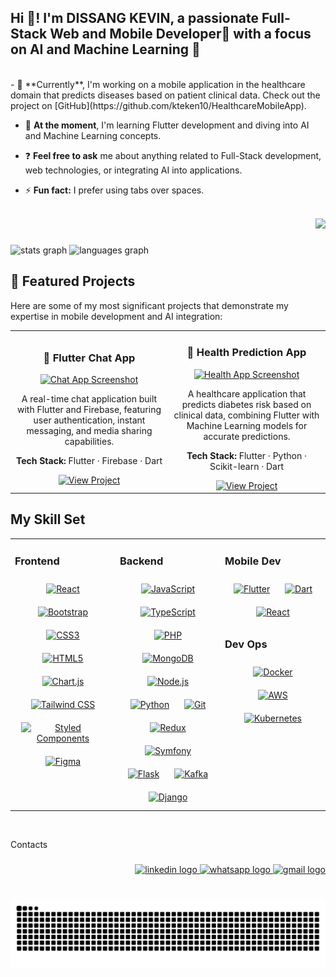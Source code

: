 <h2 align="left">Hi 👋! I'm DISSANG KEVIN, a passionate Full-Stack Web and Mobile Developer📱 with a focus on AI and Machine Learning 🤖</h2>
<br>
- 🔭 **Currently**, I'm working on a mobile application in the healthcare domain that predicts diseases based on patient clinical data. Check out the project on [GitHub](https://github.com/kteken10/HealthcareMobileApp).

- 🌱 **At the moment**, I'm learning Flutter development and diving into AI and Machine Learning concepts.

- ❓ **Feel free to ask** me about anything related to Full-Stack development, web technologies, or integrating AI into applications.

- ⚡ **Fun fact:** I prefer using tabs over spaces.

<br/>

<div align="right">
  <img height="345" src="https://cdn.dribbble.com/users/730703/screenshots/6581243/avento.gif"  />
</div>

###

<div align="left">
  <img src="https://github-readme-stats.vercel.app/api?username=kteken10&hide_title=true&hide_rank=false&show_icons=true&include_all_commits=true&count_private=true&disable_animations=false&theme=ocean_dark&locale=en&hide_border=true" height="150" alt="stats graph"  />
  <img src="https://github-readme-stats.vercel.app/api/top-langs?username=kteken10&locale=en&hide_title=true&layout=compact&card_width=320&langs_count=9&theme=ocean_dark&hide_border=true" height="150" alt="languages graph"  />
</div>

## 🚀 Featured Projects

Here are some of my most significant projects that demonstrate my expertise in mobile development and AI integration:

<div align="center">
  <table>
    <tr>
      <td align="center" width="50%">
        <h3>💬 Flutter Chat App</h3>
        <a href="https://github.com/kteken10/flutter_chat_app">
          <img src="https://github.com/user-attachments/assets/493a2f65-a69d-438b-9bf6-6b4a2e6181e5" width="90%" alt="Chat App Screenshot"/>
        </a>
        <p>A real-time chat application built with Flutter and Firebase, featuring user authentication, instant messaging, and media sharing capabilities.</p>
        <p><strong>Tech Stack:</strong> Flutter · Firebase · Dart</p>
        <a href="https://github.com/kteken10/flutter_chat_app" target="_blank">
          <img src="https://img.shields.io/badge/View_Project-181717?style=for-the-badge&logo=github&logoColor=white" height="25" alt="View Project"/>
        </a>
      </td>
      <td align="center" width="50%">
        <h3>🏥 Health Prediction App</h3>
        <a href="https://github.com/kteken10/flutter_health_app">
          <img src="https://github.com/user-attachments/assets/2014ccaf-6739-469f-bc04-8e653d88a2b7" width="90%" alt="Health App Screenshot"/>
        </a>
        <p>A healthcare application that predicts diabetes risk based on clinical data, combining Flutter with Machine Learning models for accurate predictions.</p>
        <p><strong>Tech Stack:</strong> Flutter · Python · Scikit-learn · Dart</p>
        <a href="https://github.com/kteken10/flutter_health_app" target="_blank">
          <img src="https://img.shields.io/badge/View_Project-181717?style=for-the-badge&logo=github&logoColor=white" height="25" alt="View Project"/>
        </a>
      </td>
    </tr>
  </table>
</div>

## My Skill Set  
<table><tr><td valign="top" width="33%">

### Frontend  
<div align="center">  
<a href="https://reactjs.org/" target="_blank"><img style="margin: 10px" src="https://profilinator.rishav.dev/skills-assets/react-original-wordmark.svg" alt="React" height="50" /></a>  
<a href="https://getbootstrap.com/docs/3.4/javascript/" target="_blank"><img style="margin: 10px" src="https://profilinator.rishav.dev/skills-assets/bootstrap-plain.svg" alt="Bootstrap" height="50" /></a>  
<a href="https://www.w3schools.com/css/" target="_blank"><img style="margin: 10px" src="https://profilinator.rishav.dev/skills-assets/css3-original-wordmark.svg" alt="CSS3" height="50" /></a>  
<a href="https://en.wikipedia.org/wiki/HTML5" target="_blank"><img style="margin: 10px" src="https://profilinator.rishav.dev/skills-assets/html5-original-wordmark.svg" alt="HTML5" height="50" /></a>  
<a href="https://www.chartjs.org/" target="_blank"><img style="margin: 10px" src="https://profilinator.rishav.dev/skills-assets/logo-title.svg" alt="Chart.js" height="50" /></a>  
<a href="https://www.tailwindcss.com/" target="_blank"><img style="margin: 10px" src="https://profilinator.rishav.dev/skills-assets/tailwindcss.svg" alt="Tailwind CSS" height="50" /></a>  
<a href="https://styled-components.com/" target="_blank"><img style="margin: 10px" src="https://profilinator.rishav.dev/skills-assets/styled-components.png" alt="Styled Components" height="50" /></a>  
<a href="https://www.figma.com/" target="_blank"><img style="margin: 10px" src="https://profilinator.rishav.dev/skills-assets/figma-icon.svg" alt="Figma" height="50" /></a>  
</div>  

</td><td valign="top" width="33%">

### Backend  
<div align="center">  
<a href="https://www.javascript.com/" target="_blank"><img style="margin: 10px" src="https://profilinator.rishav.dev/skills-assets/javascript-original.svg" alt="JavaScript" height="50" /></a>  
<a href="https://www.typescriptlang.org/" target="_blank"><img style="margin: 10px" src="https://profilinator.rishav.dev/skills-assets/typescript-original.svg" alt="TypeScript" height="50" /></a>  
<a href="https://www.php.net/" target="_blank"><img style="margin: 10px" src="https://profilinator.rishav.dev/skills-assets/php-original.svg" alt="PHP" height="50" /></a>  
<a href="https://www.mongodb.com/" target="_blank"><img style="margin: 10px" src="https://profilinator.rishav.dev/skills-assets/mongodb-original-wordmark.svg" alt="MongoDB" height="50" /></a>  
<a href="https://nodejs.org/" target="_blank"><img style="margin: 10px" src="https://profilinator.rishav.dev/skills-assets/nodejs-original-wordmark.svg" alt="Node.js" height="50" /></a>  
<a href="https://www.python.org/" target="_blank"><img style="margin: 10px" src="https://profilinator.rishav.dev/skills-assets/python-original.svg" alt="Python" height="50" /></a>  
<a href="https://github.com/" target="_blank"><img style="margin: 10px" src="https://profilinator.rishav.dev/skills-assets/git-scm-icon.svg" alt="Git" height="50" /></a>  
<a href="https://redux.js.org/" target="_blank"><img style="margin: 10px" src="https://profilinator.rishav.dev/skills-assets/redux-original.svg" alt="Redux" height="50" /></a>  
<a href="https://symfony.com/" target="_blank"><img style="margin: 10px" src="https://profilinator.rishav.dev/skills-assets/symfony_black_03.svg" alt="Symfony" height="50" /></a>  
<a href="https://flask.palletsprojects.com/" target="_blank"><img style="margin: 10px" src="https://profilinator.rishav.dev/skills-assets/flask.png" alt="Flask" height="50" /></a>  
<a href="https://kafka.apache.org/" target="_blank"><img style="margin: 10px" src="https://profilinator.rishav.dev/skills-assets/apache_kafka-icon.svg" alt="Kafka" height="50" /></a>  
<a href="https://www.djangoproject.com/" target="_blank"><img style="margin: 10px" src="https://profilinator.rishav.dev/skills-assets/django-original.svg" alt="Django" height="50" /></a>  
</div>

</td><td valign="top" width="33%">

### Mobile Dev  
<div align="center">  
<a href="https://flutter.dev/" target="_blank"><img style="margin: 10px" src="https://profilinator.rishav.dev/skills-assets/flutterio-icon.svg" alt="Flutter" height="50" /></a>  
<a href="https://dart.dev/" target="_blank"><img style="margin: 10px" src="https://profilinator.rishav.dev/skills-assets/dartlang-icon.svg" alt="Dart" height="50" /></a>  
<a href="https://reactjs.org/" target="_blank"><img style="margin: 10px" src="https://profilinator.rishav.dev/skills-assets/react-original-wordmark.svg" alt="React" height="50" /></a>  
</div>  

### Dev Ops  
<div align="center">  
<a href="https://www.docker.com/" target="_blank"><img style="margin: 10px" src="https://profilinator.rishav.dev/skills-assets/docker-original-wordmark.svg" alt="Docker" height="50" /></a>  
<a href="https://aws.amazon.com/" target="_blank"><img style="margin: 10px" src="https://profilinator.rishav.dev/skills-assets/amazonwebservices-original-wordmark.svg" alt="AWS" height="50" /></a>  
<a href="https://kubernetes.io/" target="_blank"><img style="margin: 10px" src="https://profilinator.rishav.dev/skills-assets/kubernetes-icon.svg" alt="Kubernetes" height="50" /></a>  
</div>

</td></tr></table>  

<br/>  

<p align="left">Contacts</p>

###

<div align="right">
  <a href="https://www.linkedin.com/in/dissangkevin" target="_blank">
    <img src="https://img.shields.io/static/v1?message=LinkedIn&logo=linkedin&label=&color=0077B5&logoColor=white&labelColor=&style=for-the-badge" height="35" alt="linkedin logo" />
  </a>
  <a href="https://wa.me/237697645415" target="_blank">
    <img src="https://img.shields.io/static/v1?message=Whatsapp&logo=whatsapp&label=&color=25D366&logoColor=white&labelColor=&style=for-the-badge" height="35" alt="whatsapp logo" />
  </a>
  <a href="mailto:dissangfrancis@yahoo.com" target="_blank">
    <img src="https://img.shields.io/static/v1?message=Gmail&logo=gmail&label=&color=D14836&logoColor=white&labelColor=&style=for-the-badge" height="35" alt="gmail logo" />
  </a>
</div>

###

<br clear="both">

<img src="https://raw.githubusercontent.com/kteken10/kteken10/output/snake.svg" alt="Snake animation" />
